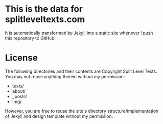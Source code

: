 # This is the data for splitleveltexts.com

It is automatically transformed by [Jekyll](http://github.com/mojombo/jekyll) into a static site whenever I push this repository to GitHub.

# License

The following directories and their contents are Copyright Split Level Texts. You may not reuse anything therein without my permission:

* texts/
* about/
* _posts/
* img/

However, you are free to reuse the site's directory structure/implementation of Jekyll and design template without my permission.
